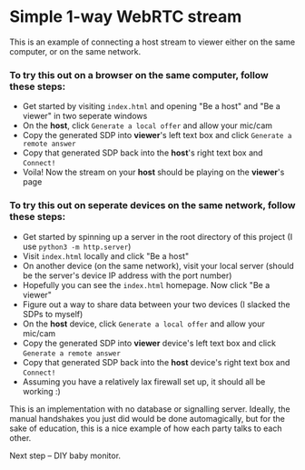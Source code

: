 # Simple 1-way WebRTC stream

This is an example of connecting a host stream to viewer either on the same computer, or on the same network.

### To try this out on a browser on the same computer, follow these steps:

- Get started by visiting `index.html` and opening "Be a host" and "Be a viewer" in two seperate windows
- On the **host**, click `Generate a local offer` and allow your mic/cam
- Copy the generated SDP into **viewer**'s left text box and click `Generate a remote answer`
- Copy that generated SDP back into the **host**'s right text box and `Connect!`
- Voila! Now the stream on your **host** should be playing on the **viewer**'s page

### To try this out on seperate devices on the same network, follow these steps:

- Get started by spinning up a server in the root directory of this project (I use `python3 -m http.server`)
- Visit `index.html` locally and click "Be a host"
- On another device (on the same network), visit your local server (should be the server's device IP address with the port number)
- Hopefully you can see the `index.html` homepage. Now click "Be a viewer"
- Figure out a way to share data between your two devices (I slacked the SDPs to myself)
- On the **host** device, click `Generate a local offer` and allow your mic/cam
- Copy the generated SDP into **viewer** device's left text box and click `Generate a remote answer`
- Copy that generated SDP back into the **host** device's right text box and `Connect!`
- Assuming you have a relatively lax firewall set up, it should all be working :)

This is an implementation with no database or signalling server. Ideally, the manual handshakes you just did would be done automagically, but for the sake of education, this is a nice example of how each party talks to each other.

Next step – DIY baby monitor.
